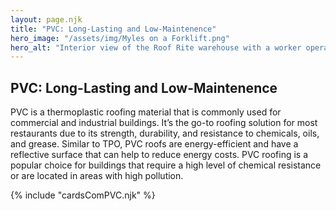 ```yaml
---
layout: page.njk
title: "PVC: Long-Lasting and Low-Maintenence"
hero_image: "/assets/img/Myles on a Forklift.png"
hero_alt: "Interior view of the Roof Rite warehouse with a worker operating a forklift. A branded Roof Rite trailer is parked in the back, surrounded by tools, equipment, and roofing materials. The space is organized, with ladders, boxes , and supplies neatly stored along the walls."
---
```


## PVC: Long-Lasting and Low-Maintenence

PVC is a thermoplastic roofing material that is commonly used for commercial and industrial buildings. It’s the go-to roofing solution for most restaurants due to its strength, durability, and resistance to chemicals, oils, and grease. Similar to TPO, PVC roofs are energy-efficient and have a reflective surface that can help to reduce energy costs. PVC roofing is a popular choice for buildings that require a high level of chemical resistance or are located in areas with high pollution.

<div class="breakout">
  {% include "cardsComPVC.njk" %}
  <!-- Possible Gallery Here -->
</div>
